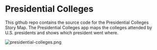 Presidential Colleges
=====================

This github repo contains the source code for the Presidential Colleges Story Map.  The Presidential Colleges app maps the colleges attended by U.S. presidents and shows which president went where.

![presidential-colleges.png](http://storymaps.esri.com/stories/2015/presidential-colleges)

